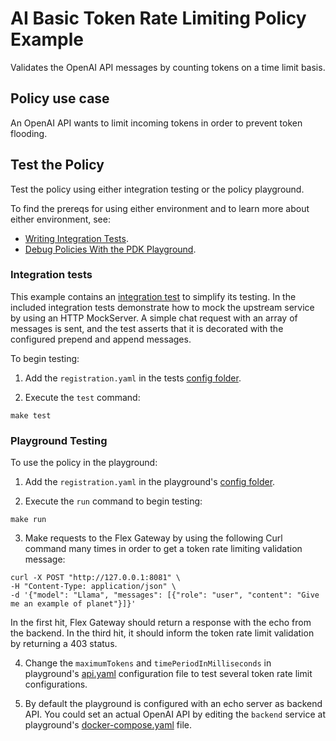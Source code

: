 # AI Basic Token Rate Limiting Policy Example
Validates the OpenAI API messages by counting tokens on a time limit basis.

## Policy use case
An OpenAI API wants to limit incoming tokens in order to prevent token flooding.

## Test the Policy

Test the policy using either integration testing or the policy playground.

To find the prereqs for using either environment and to learn more about either environment, see:

* [Writing Integration Tests](https://docs.mulesoft.com/pdk/latest/policies-pdk-integration-tests).
* [Debug Policies With the PDK Playground](https://docs.mulesoft.com/pdk/latest/policies-pdk-debug-local).

### Integration tests

This example contains an [integration test](./tests/requests.rs) to simplify its testing. In the included integration tests demonstrate how to mock the upstream service by using an HTTP MockServer. A simple chat request with an array of messages is sent, and the test asserts that it is decorated with the configured prepend and append messages.

To begin testing:

1. Add the `registration.yaml` in the tests [config folder](./tests/config).

2. Execute the `test` command:

``` shell
make test
```

### Playground Testing

To use the policy in the playground:

1. Add the `registration.yaml` in the playground's [config folder](./playground/config).

2. Execute the `run` command to begin testing:

``` shell
make run
```

3. Make requests to the Flex Gateway by using the following Curl command many times in order to get a token rate limiting validation message:

```shell
curl -X POST "http://127.0.0.1:8081" \
-H "Content-Type: application/json" \
-d '{"model": "Llama", "messages": [{"role": "user", "content": "Give me an example of planet"}]}'
```

In the first hit, Flex Gateway should return a response with the echo from the backend. 
In the third hit, it should inform the token rate limit validation by returning a 403 status.

4. Change the `maximumTokens` and `timePeriodInMilliseconds` in playground's [api.yaml](./playground/config/api.yaml) configuration file to test several token rate limit configurations.

5. By default the playground is configured with an echo server as backend API. You could set an actual OpenAI API by editing the `backend` service at playground's [docker-compose.yaml](./playground/docker-compose.yaml) file.
